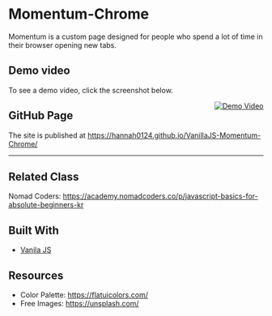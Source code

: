 # Momentum-Chrome
Momentum is a custom page designed for people who spend a lot of time in their browser opening new tabs.

## Demo video 
To see a demo video, click the screenshot below.

<a style="float:right" href="http://youtu.be/MeOxoSln428?hd=1" target="_blank">
  <img alt="Demo Video" src="https://i.ibb.co/pvdppfj/momentum-chrome.png" />
</a>

## GitHub Page
The site is published at https://hannah0124.github.io/VanillaJS-Momentum-Chrome/

<hr>


## Related Class
Nomad Coders: https://academy.nomadcoders.co/p/javascript-basics-for-absolute-beginners-kr

## Built With
* [Vanila JS](http://vanilla-js.com/) 

## Resources
* Color Palette: https://flatuicolors.com/
* Free Images: https://unsplash.com/

